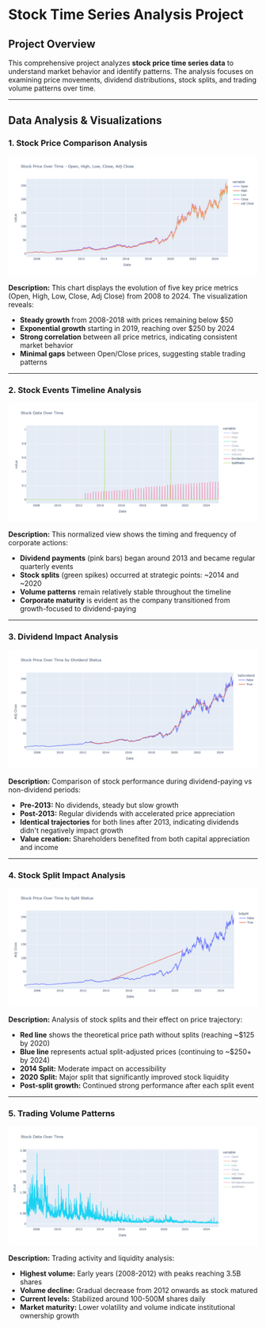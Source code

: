 #  Stock Time Series Analysis Project

##  Project Overview

This comprehensive project analyzes **stock price time series data** to understand market behavior and identify patterns. The analysis focuses on examining price movements, dividend distributions, stock splits, and trading volume patterns over time.


---

## Data Analysis & Visualizations

### 1. **Stock Price Comparison Analysis**
![Stock Price Over Time - Multiple Metrics](img/Data_Exploration/difran.png)

**Description:** This chart displays the evolution of five key price metrics (Open, High, Low, Close, Adj Close) from 2008 to 2024. The visualization reveals:
- **Steady growth** from 2008-2018 with prices remaining below $50
- **Exponential growth** starting in 2019, reaching over $250 by 2024
- **Strong correlation** between all price metrics, indicating consistent market behavior
- **Minimal gaps** between Open/Close prices, suggesting stable trading patterns

---

### 2. **Stock Events Timeline Analysis**
![Stock Data Events Over Time](img/Data_Exploration/img.png)

**Description:** This normalized view shows the timing and frequency of corporate actions:
- **Dividend payments** (pink bars) began around 2013 and became regular quarterly events
- **Stock splits** (green spikes) occurred at strategic points: ~2014 and ~2020
- **Volume patterns** remain relatively stable throughout the timeline
- **Corporate maturity** is evident as the company transitioned from growth-focused to dividend-paying

---

### 3. **Dividend Impact Analysis**
![Stock Price by Dividend Status](img/Data_Exploration/isd.png)

**Description:** Comparison of stock performance during dividend-paying vs non-dividend periods:
- **Pre-2013:** No dividends, steady but slow growth
- **Post-2013:** Regular dividends with accelerated price appreciation
- **Identical trajectories** for both lines after 2013, indicating dividends didn't negatively impact growth
- **Value creation:** Shareholders benefited from both capital appreciation and income

---

### 4. **Stock Split Impact Analysis**
![Stock Price by Split Status](img/Data_Exploration/iss.png)

**Description:** Analysis of stock splits and their effect on price trajectory:
- **Red line** shows the theoretical price path without splits (reaching ~$125 by 2020)
- **Blue line** represents actual split-adjusted prices (continuing to ~$250+ by 2024)
- **2014 Split:** Moderate impact on accessibility
- **2020 Split:** Major split that significantly improved stock liquidity
- **Post-split growth:** Continued strong performance after each split event

---

### 5. **Trading Volume Patterns**
![Volume Analysis Over Time](img/Data_Exploration/vol.png)

**Description:** Trading activity and liquidity analysis:
- **Highest volume:** Early years (2008-2012) with peaks reaching 3.5B shares
- **Volume decline:** Gradual decrease from 2012 onwards as stock matured
- **Current levels:** Stabilized around 100-500M shares daily
- **Market maturity:** Lower volatility and volume indicate institutional ownership growth
